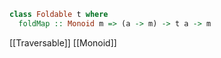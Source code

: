 ``` hs
class Foldable t where
  foldMap :: Monoid m => (a -> m) -> t a -> m
```

[[Traversable]]
[[Monoid]]
